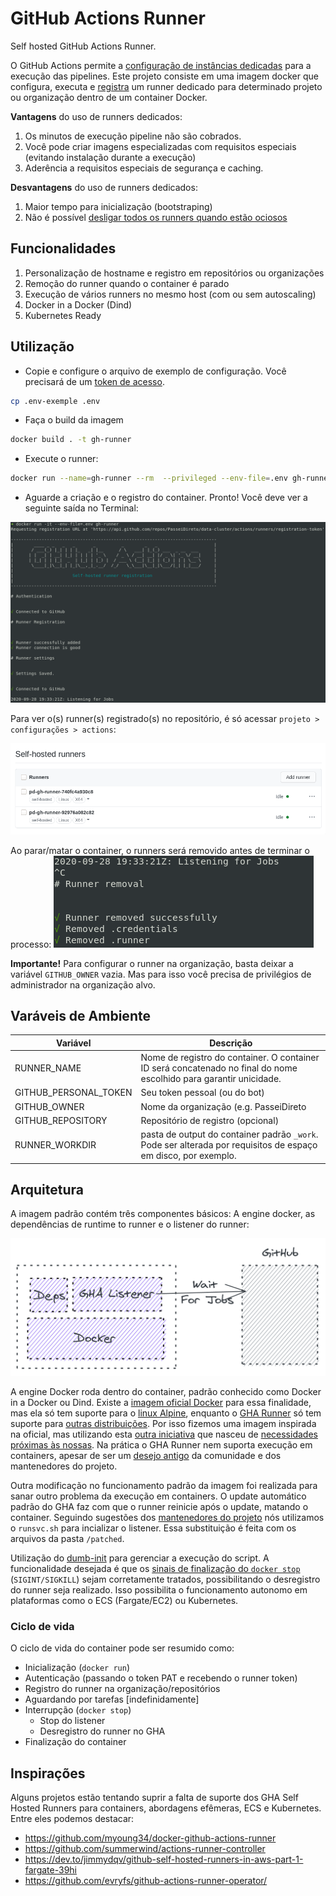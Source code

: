 # GitHub Actions Runner

Self hosted GitHub Actions Runner.

O GitHub Actions permite a [configuração de instâncias dedicadas](https://docs.github.com/en/free-pro-team@latest/actions/hosting-your-own-runners/about-self-hosted-runners) para a execução das pipelines. Este projeto consiste em uma imagem docker que configura, executa e [registra](https://docs.github.com/en/free-pro-team@latest/actions/hosting-your-own-runners/adding-self-hosted-runners) um runner dedicado para determinado projeto ou organização dentro de um container Docker.

**Vantagens** do uso de runners dedicados:
1. Os minutos de execução pipeline não são cobrados.
1. Você pode criar imagens especializadas com requisitos especiais (evitando instalação durante a execução)
1. Aderência a requisitos especiais de segurança e caching.


**Desvantagens** do uso de runners dedicados:
1. Maior tempo para inicialização (bootstraping)
1. Não é possível [desligar todos os runners quando estão ociosos](https://sanderknape.com/2020/03/self-hosted-github-actions-runner-kubernetes/)

## Funcionalidades
1. Personalização de hostname e registro em repositórios ou organizações
1. Remoção do runner quando o container é parado
1. Execução de vários runners no mesmo host (com ou sem autoscaling)
1. Docker in a Docker (Dind)
1. Kubernetes Ready

## Utilização
* Copie e configure o arquivo de exemplo de configuração. Você precisará de um [token de acesso](https://github.com/settings/tokens).
```sh
cp .env-exemple .env
```
* Faça o build da imagem
```sh
docker build . -t gh-runner
```
* Execute o runner:
```sh
docker run --name=gh-runner --rm  --privileged --env-file=.env gh-runner
```
* Aguarde a criação e o registro do container. Pronto! Você deve ver a seguinte saída no Terminal:

![](./docs/img/runner.png)

Para ver o(s) runner(s) registrado(s) no repositório, é só acessar `projeto > configurações > actions`:

![](./docs/img/registered-runners.png)

Ao parar/matar o container, o runners será removido antes de terminar o processo:
![](./docs/img/removal.png)


**Importante!** Para configurar o runner na organização, basta deixar a variável `GITHUB_OWNER` vazia. Mas para isso você precisa de privilégios de administrador na organização alvo.

## Varáveis de Ambiente

| Variável | Descrição |
|----------|-----------|
|RUNNER_NAME| Nome de registro do container. O container ID será concatenado no final do nome escolhido para garantir unicidade.|
|GITHUB_PERSONAL_TOKEN| Seu token pessoal (ou do bot)|
|GITHUB_OWNER| Nome da organização (e.g. PasseiDireto|
|GITHUB_REPOSITORY|Repositório de registro (opcional)|
|RUNNER_WORKDIR|pasta de output do container padrão `_work`. Pode ser alterada por requisitos de espaço em disco, por exemplo.|

## Arquitetura

A imagem padrão contém três componentes básicos: A engine docker, as dependências de runtime to runner e o listener do runner:

![](./docs/img/runner-model.png)

A engine Docker roda dentro do container, padrão conhecido como Docker in a Docker ou Dind. Existe a [imagem oficial Docker](https://hub.docker.com/_/docker/) para essa finalidade, mas ela só tem suporte para o [linux Alpine](https://github.com/docker-library/docker/issues/127), enquanto o [GHA Runner](https://github.com/actions/runner/) só tem suporte para [outras distribuições](https://github.com/actions/runner/blob/main/docs/start/envlinux.md#supported-distributions-and-versions). Por isso fizemos uma imagem inspirada na oficial, mas utilizando esta [outra iniciativa](https://hub.docker.com/r/teracy/ubuntu) que nasceu de [necessidades próximas às nossas](http://blog.teracy.com/2017/09/11/how-to-use-docker-in-docker-dind-and-docker-outside-of-docker-dood-for-local-ci-testing/). Na prática o GHA Runner nem suporta execução em containers, apesar de ser um [desejo antigo](https://github.com/actions/runner/labels/Runner%20%3Aheart%3A%20Container) da comunidade e dos mantenedores do projeto.

Outra modificação no funcionamento padrão da imagem foi realizada para sanar outro problema da execução em containers. O update automático padrão do GHA faz com que o runner reinicie após o update, matando o container. Seguindo sugestões dos [mantenedores do projeto](https://github.com/actions/runner/issues/246#issuecomment-568638572) nós utilizamos o `runsvc.sh` para incializar o listener. Essa substituição é feita com os arquivos da pasta `/patched`.

Utilização do [dumb-init](https://engineeringblog.yelp.com/2016/01/dumb-init-an-init-for-docker.html) para gerenciar a execução do script. A funcionalidade desejada é que os [sinais de finalização do `docker stop`](https://www.ctl.io/developers/blog/post/gracefully-stopping-docker-containers/) (`SIGINT/SIGKILL`) sejam corretamente tratados, possibilitando o desregistro do runner seja realizado. Isso possibilita o funcionamento autonomo em plataformas como o ECS (Fargate/EC2) ou Kubernetes.


### Ciclo de vida
O ciclo de vida do container pode ser resumido como:
- Inicialização (`docker run`)
- Autenticação (passando o token PAT e recebendo o runner token)
- Registro do runner na organização/repositórios
- Aguardando por tarefas [indefinidamente]
- Interrupção (`docker stop`)
    - Stop do listener
    - Desregistro do runner no GHA
- Finalização do container

## Inspirações

Alguns projetos estão tentando suprir a falta de suporte dos GHA Self Hosted Runners para containers, abordagens efêmeras, ECS e Kubernetes. Entre eles podemos destacar:

- https://github.com/myoung34/docker-github-actions-runner
- https://github.com/summerwind/actions-runner-controller
- https://dev.to/jimmydqv/github-self-hosted-runners-in-aws-part-1-fargate-39hi
- https://github.com/evryfs/github-actions-runner-operator/
